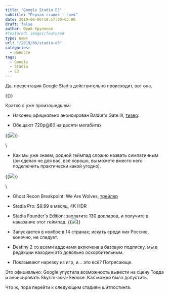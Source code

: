 ```yaml
---
title: "Google Stadia E3"
subtitle: "Первая стадия - гнев"
date: 2019-06-06T18:57:00+03:00
draft: false
author: Юрий Крупенин
#featured: images/featured
type: news
url: "/2019/06/stadia-e3"
categories:
  - Новости
tags:
  - Google
  - Stadia
  - E3
---
```

Да, презентация Google Stadia действительно происходит, вот она.

{{<youtube k-BbW6zAjL0>}}


Кратко о уже произошедшем: 

* Наконец _официально_ анонсирован Baldur's Gate III, [тизер][baldurs-teaser]: 

* Обещают 720p@60 на десяти мегабитах

{{<img src="images/stadia-reqs">}}

\


* Как мы уже знаем, родной геймпад сложно назвать симпатичным (он сделан не для вас, всё хорошо, вы можете вместо него подключить практически какой угодно).

{{<img src="images/stadia-gamepad">}}

\


* Ghost Recon Breakpoint: We Are Wolves, [трейлер][wolves-trailer]

* Stadia Pro: $9.99 в месяц, 4K HDR

* Stadia Founder's Edition: заплатите 130 долларов, и получите в наказание этот геймпад.
{{<img src="images/stadia-founders">}}

* Запускается в ноябре в 14 странах; искать среди них Россию, конечно, не следует.

* Destiny 2 со всеми аддонами включена в базовую подписку, мы в редакции находим это довольно оскорбительным.

* Показывают нарезку из игр, и... это всё? Потрясающе.

Это официально: Google упустила возможность вывести на сцену Тодда и анонсировать Skyrim-as-a-Service. Как можно было допустить.

Что ж, пора перейти к следующим стадиям шитпостинга.

[baldurs-teaser]: https://www.youtube.com/watch?v=OcP0WdH7rTs
[wolves-trailer]: https://www.youtube.com/watch?v=NREo4k3MHow